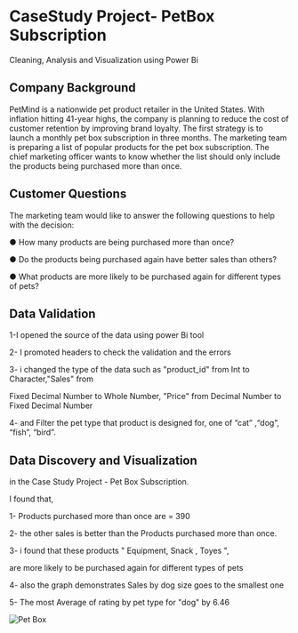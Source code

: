 # CaseStudy Project- PetBox Subscription
Cleaning, Analysis and Visualization using Power Bi
## Company Background 

PetMind is a nationwide pet product retailer in the United States. With inflation hitting 41-year
highs, the company is planning to reduce the cost of customer retention by improving brand
loyalty. The first strategy is to launch a monthly pet box subscription in three months.
The marketing team is preparing a list of popular products for the pet box subscription. The
chief marketing officer wants to know whether the list should only include the products being
purchased more than once.

## Customer Questions

The marketing team would like to answer the following questions to help with the decision:

● How many products are being purchased more than once?

● Do the products being purchased again have better sales than others?

● What products are more likely to be purchased again for different types of pets?

## Data Validation

1-I opened the source of the data using power Bi tool

2- I promoted headers to check the validation and the errors

3- i changed the type of the data such as "product_id" from Int to Character,"Sales" from

Fixed Decimal Number to Whole Number, "Price" from Decimal Number to Fixed Decimal Number

4- and Filter the pet type that product is designed for, one of “cat”
,“dog”, “fish”, “bird”.

## Data Discovery and Visualization

in the Case Study Project - Pet Box Subscription.

I found that,

1- Products purchased more than once are = 390

2- the other sales is better than the Products purchased more than once.

3- i found that these products " Equipment, Snack , Toyes ", 

are more likely to be purchased again for different types of pets

4- also the graph demonstrates Sales by dog size goes to the smallest one 

5- The most Average of rating by pet type for "dog" by 6.46


![Pet Box](https://user-images.githubusercontent.com/105324794/194663057-a483d952-8eca-41ec-b64a-16056f9b1657.png)

